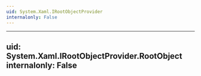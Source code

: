 ```yaml
---
uid: System.Xaml.IRootObjectProvider
internalonly: False
---
```


---
uid: System.Xaml.IRootObjectProvider.RootObject
internalonly: False
---
